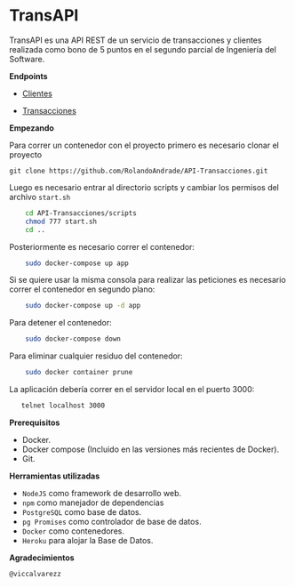 # **TransAPI**

TransAPI es una API REST de un servicio de transacciones y clientes realizada como bono de 5 puntos en el segundo parcial de Ingeniería del Software.

**Endpoints**

- [Clientes](https://github.com/RolandoAndrade/API-Transacciones/wiki/Clientes)

- [Transacciones](https://github.com/RolandoAndrade/API-Transacciones/wiki/Transacciones)

**Empezando**

Para correr un contenedor con el proyecto primero es necesario clonar el proyecto

    git clone https://github.com/RolandoAndrade/API-Transacciones.git

Luego es necesario entrar al directorio scripts y cambiar los permisos del archivo `start.sh`

```bash
    cd API-Transacciones/scripts
    chmod 777 start.sh
    cd ..
 ``` 
 
Posteriormente es necesario correr el contenedor:

```bash
    sudo docker-compose up app
 ``` 
 
Si se quiere usar la misma consola para realizar las peticiones es necesario correr el contenedor en segundo plano:

```bash
    sudo docker-compose up -d app
 ``` 
 
Para detener el contenedor:

```bash
    sudo docker-compose down
 ``` 
 
 Para eliminar cualquier residuo del contenedor:
 
 ```bash
     sudo docker container prune
  ``` 
  
  La aplicación debería correr en el servidor local en el puerto 3000:
  
 ```bash
    telnet localhost 3000
 ``` 
 
**Prerequisitos**

- Docker.
- Docker compose (Incluido en las versiones más recientes de Docker).
- Git.

**Herramientas utilizadas**

- `NodeJS` como framework de desarrollo web.
- `npm` como manejador de dependencias
- `PostgreSQL` como base de datos.
- `pg Promises` como controlador de base de datos.
- `Docker` como contenedores.
- `Heroku` para alojar la Base de Datos.

**Agradecimientos**

    @viccalvarezz
